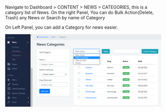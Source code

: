 Navigate to Dashboard &gt; CONTENT &gt; NEWS &gt; CATEGORIES, this is a category list of News. On the right Panel, You can do Bulk Action(Delete, Trash) any News or Search by name of Category

On Left Panel, you can add a Category for news easier.

![](/assets/images/news-categories/22d23ef73d99f4c9c63a098f998727ca.png)
